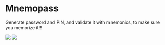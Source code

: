 # Mnemopass

Generate password and PIN, and validate it with mnemonics, to make sure you memorize it!!!

<img src="https://i.imgur.com/htzGr63.png">
<img src="https://i.imgur.com/Xz5oH7A.png">
